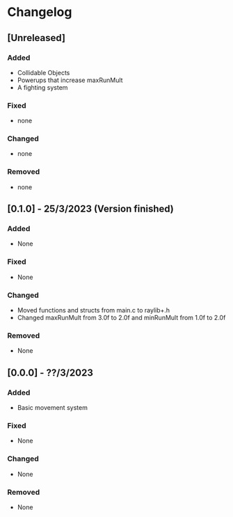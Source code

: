 # Changelog

## [Unreleased]

### Added

- Collidable Objects
- Powerups that increase maxRunMult
- A fighting system

### Fixed

- none

### Changed

- none

### Removed

- none

## [0.1.0] - 25/3/2023 (Version finished)

### Added

- None

### Fixed

- None

### Changed

- Moved functions and structs from main.c to raylib+.h
- Changed maxRunMult from 3.0f to 2.0f and minRunMult from 1.0f to 2.0f

### Removed

- None

## [0.0.0] - ??/3/2023

### Added

- Basic movement system

### Fixed

- None

### Changed

- None

### Removed

- None
